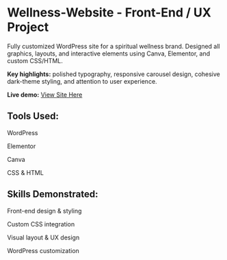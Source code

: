 # Wellness-Website - Front-End / UX Project
Fully customized WordPress site for a spiritual wellness brand. Designed all graphics, layouts, and interactive elements using Canva, Elementor, and custom CSS/HTML. 

**Key highlights:** polished typography, responsive carousel design, cohesive dark-theme styling, and attention to user experience. 

**Live demo:** <a href="http://sageandmoon.netlify.app/sageandmoon.co/" target="_blank">View Site Here</a>

## Tools Used:

WordPress

Elementor

Canva

CSS & HTML

## Skills Demonstrated:

Front-end design & styling

Custom CSS integration

Visual layout & UX design

WordPress customization
